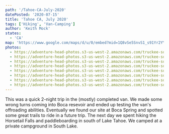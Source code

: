 ```yaml
---
path: '/Tahoe-CA-July-2020'
datePosted: '2020-07-15'
title: 'Tahoe CA, July 2020'
tags: ['Hiking', 'Van-Camping']
author: 'Keith Mock'
states:
  - 'CA'
map: 'https://www.google.com/maps/d/u/0/embed?mid=1Q8vSe5SnvS1_s91Yr2YYspvbEAzvfrfW'
photos:
  - https://adventure-head-photos.s3-us-west-2.amazonaws.com/truckee-south-lake-tahoe-july-2020/IMG_3282.jpeg
  - https://adventure-head-photos.s3-us-west-2.amazonaws.com/truckee-south-lake-tahoe-july-2020/IMG_5255.jpeg
  - https://adventure-head-photos.s3-us-west-2.amazonaws.com/truckee-south-lake-tahoe-july-2020/IMG_3328.jpeg
  - https://adventure-head-photos.s3-us-west-2.amazonaws.com/truckee-south-lake-tahoe-july-2020/IMG_3313.jpeg
  - https://adventure-head-photos.s3-us-west-2.amazonaws.com/truckee-south-lake-tahoe-july-2020/IMG_3360.jpeg
  - https://adventure-head-photos.s3-us-west-2.amazonaws.com/truckee-south-lake-tahoe-july-2020/IMG_5248.jpeg
  - https://adventure-head-photos.s3-us-west-2.amazonaws.com/truckee-south-lake-tahoe-july-2020/IMG_5336.jpeg
  - https://adventure-head-photos.s3-us-west-2.amazonaws.com/truckee-south-lake-tahoe-july-2020/61671318946__7CEDA380-C5CD-4B4E-AC2E-493C33F994DB.jpeg
---
```


This was a quick 2-night trip in the (mostly) completed van. We made some wrong turns coming into Boca resevoir and ended up testing the van's offroading abilities. Eventually we found our site at Boca Spring and spotted some great trails to ride in a future trip. The next day we spent hiking the Horsetail Falls and paddleboarding in south of Lake Tahoe. We camped at a private campground in South Lake.
